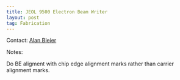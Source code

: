 ```yaml
---
title: JEOL 9500 Electron Beam Writer
layout: post
tag: Fabrication
---
```


Contact: [Alan Bleier](bleier@cnf.cornell.edu)

Notes:

Do BE aligment with chip edge alignment marks rather than carrier alignment marks. 